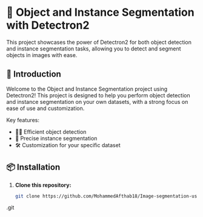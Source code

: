 # 🚀 Object and Instance Segmentation with Detectron2

This project showcases the power of Detectron2 for both object detection and instance segmentation tasks, allowing you to detect and segment objects in images with ease.

## 👋 Introduction

Welcome to the Object and Instance Segmentation project using Detectron2! This project is designed to help you perform object detection and instance segmentation on your own datasets, with a strong focus on ease of use and customization.

Key features:
- 🕵️‍♂️ Efficient object detection
- 🧩 Precise instance segmentation
- 🛠️ Customization for your specific dataset

## 📦 Installation

1. **Clone this repository:**
   ```bash
   git clone https://github.com/MohammedAfthab18/Image-segmentation-using-detectron2
.git

